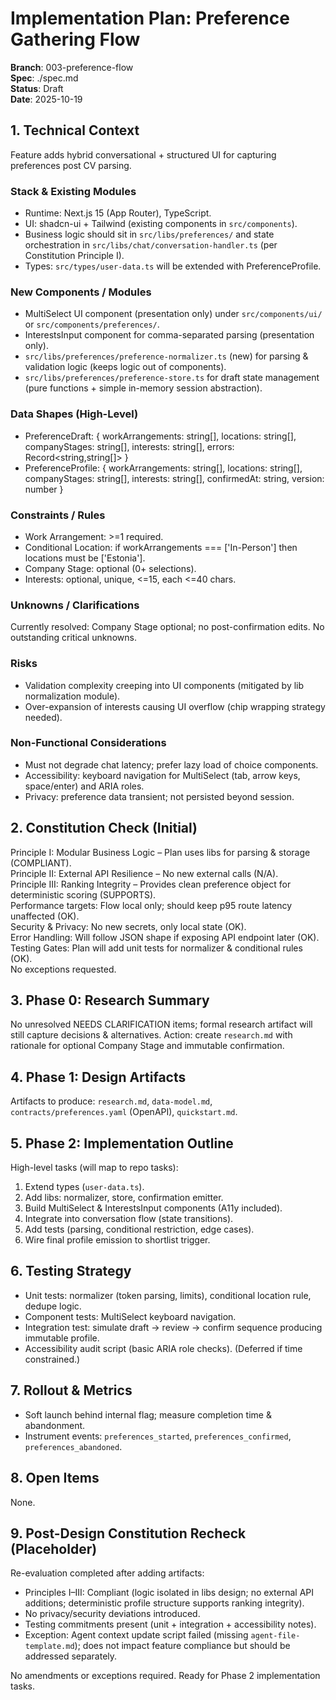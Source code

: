 # Implementation Plan: Preference Gathering Flow

**Branch**: 003-preference-flow  
**Spec**: ./spec.md  
**Status**: Draft  
**Date**: 2025-10-19

## 1. Technical Context
Feature adds hybrid conversational + structured UI for capturing preferences post CV parsing.

### Stack & Existing Modules
- Runtime: Next.js 15 (App Router), TypeScript.
- UI: shadcn-ui + Tailwind (existing components in `src/components`).
- Business logic should sit in `src/libs/preferences/` and state orchestration in `src/libs/chat/conversation-handler.ts` (per Constitution Principle I).
- Types: `src/types/user-data.ts` will be extended with PreferenceProfile.

### New Components / Modules
- MultiSelect UI component (presentation only) under `src/components/ui/` or `src/components/preferences/`.
- InterestsInput component for comma-separated parsing (presentation only).
- `src/libs/preferences/preference-normalizer.ts` (new) for parsing & validation logic (keeps logic out of components).
- `src/libs/preferences/preference-store.ts` for draft state management (pure functions + simple in-memory session abstraction).

### Data Shapes (High-Level)
- PreferenceDraft: { workArrangements: string[], locations: string[], companyStages: string[], interests: string[], errors: Record<string,string[]> }
- PreferenceProfile: { workArrangements: string[], locations: string[], companyStages: string[], interests: string[], confirmedAt: string, version: number }

### Constraints / Rules
- Work Arrangement: >=1 required.
- Conditional Location: if workArrangements === ['In-Person'] then locations must be ['Estonia'].
- Company Stage: optional (0+ selections).
- Interests: optional, unique, <=15, each <=40 chars.

### Unknowns / Clarifications
Currently resolved: Company Stage optional; no post-confirmation edits. No outstanding critical unknowns.

### Risks
- Validation complexity creeping into UI components (mitigated by lib normalization module).
- Over-expansion of interests causing UI overflow (chip wrapping strategy needed).

### Non-Functional Considerations
- Must not degrade chat latency; prefer lazy load of choice components.
- Accessibility: keyboard navigation for MultiSelect (tab, arrow keys, space/enter) and ARIA roles.
- Privacy: preference data transient; not persisted beyond session.

## 2. Constitution Check (Initial)
Principle I: Modular Business Logic – Plan uses libs for parsing & storage (COMPLIANT).  
Principle II: External API Resilience – No new external calls (N/A).  
Principle III: Ranking Integrity – Provides clean preference object for deterministic scoring (SUPPORTS).  
Performance targets: Flow local only; should keep p95 route latency unaffected (OK).  
Security & Privacy: No new secrets, only local state (OK).  
Error Handling: Will follow JSON shape if exposing API endpoint later (OK).  
Testing Gates: Plan will add unit tests for normalizer & conditional rules (OK).  
No exceptions requested.

## 3. Phase 0: Research Summary
No unresolved NEEDS CLARIFICATION items; formal research artifact will still capture decisions & alternatives. Action: create `research.md` with rationale for optional Company Stage and immutable confirmation.

## 4. Phase 1: Design Artifacts
Artifacts to produce: `research.md`, `data-model.md`, `contracts/preferences.yaml` (OpenAPI), `quickstart.md`.

## 5. Phase 2: Implementation Outline
High-level tasks (will map to repo tasks):
1. Extend types (`user-data.ts`).
2. Add libs: normalizer, store, confirmation emitter.
3. Build MultiSelect & InterestsInput components (A11y included).
4. Integrate into conversation flow (state transitions).
5. Add tests (parsing, conditional restriction, edge cases).
6. Wire final profile emission to shortlist trigger.

## 6. Testing Strategy
- Unit tests: normalizer (token parsing, limits), conditional location rule, dedupe logic.
- Component tests: MultiSelect keyboard navigation.
- Integration test: simulate draft -> review -> confirm sequence producing immutable profile.
- Accessibility audit script (basic ARIA role checks). (Deferred if time constrained.)

## 7. Rollout & Metrics
- Soft launch behind internal flag; measure completion time & abandonment.
- Instrument events: `preferences_started`, `preferences_confirmed`, `preferences_abandoned`.

## 8. Open Items
None.

## 9. Post-Design Constitution Recheck (Placeholder)
Re-evaluation completed after adding artifacts:
- Principles I–III: Compliant (logic isolated in libs design; no external API additions; deterministic profile structure supports ranking integrity).
- No privacy/security deviations introduced.
- Testing commitments present (unit + integration + accessibility notes).
- Exception: Agent context update script failed (missing `agent-file-template.md`); does not impact feature compliance but should be addressed separately.

No amendments or exceptions required. Ready for Phase 2 implementation tasks.
